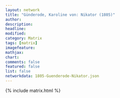 ```yaml
---
layout: network
title: "Günderode, Karoline von: Nikator (1805)"
author:
description:
headline:
modified:
category: Matrix
tags: [matrix]
imagefeature: 
mathjax: 
chart: 
comments: false
featured: false
list: false
networkdata: 1805-Guenderode-Nikator.json
---
```

{% include matrix.html %}
